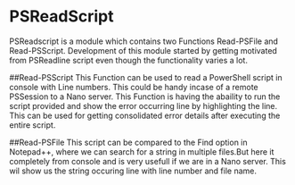 # PSReadScript
PSReadscript is a module which contains two Functions Read-PSFile and Read-PSScript. Development of this module started by getting
motivated from PSReadline script even though the functionality varies a lot.

##Read-PSScript
This Function can be used to read a PowerShell script in console with Line numbers. This could be handy incase of a remote PSSession to a Nano server. This Function is having the abaility to run the script provided and show the error occurring line by highlighting the line.
This can be used for getting consolidated error details after executing the entire script.

##Read-PSFile
This script can be compared to the Find option in Notepad++, where we can search for a string in multiple files.But here it completely from console and is very usefull if we are in a Nano server. This wil show us the string occuring line with line number and file name.



